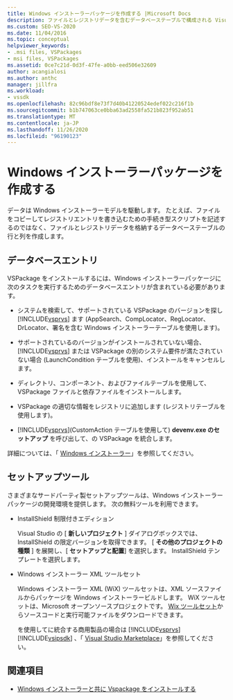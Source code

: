 ```yaml
---
title: Windows インストーラーパッケージを作成する |Microsoft Docs
description: ファイルとレジストリデータを含むデータベーステーブルで構成される Visual Studio の Windows インストーラーパッケージを作成する方法について説明します。
ms.custom: SEO-VS-2020
ms.date: 11/04/2016
ms.topic: conceptual
helpviewer_keywords:
- .msi files, VSPackages
- msi files, VSPackages
ms.assetid: 0ce7c21d-0d3f-47fe-a0bb-eed506e32609
author: acangialosi
ms.author: anthc
manager: jillfra
ms.workload:
- vssdk
ms.openlocfilehash: 82c96bdf8e73f7d40b41220524edef022c216f1b
ms.sourcegitcommit: b1b747063ce0bba63ad2558fa521b823f952ab51
ms.translationtype: MT
ms.contentlocale: ja-JP
ms.lasthandoff: 11/26/2020
ms.locfileid: "96190123"
---
```

# <a name="author-a-windows-installer-package"></a>Windows インストーラーパッケージを作成する
データは Windows インストーラーモデルを駆動します。 たとえば、ファイルをコピーしてレジストリエントリを書き込むための手続き型スクリプトを記述するのではなく、ファイルとレジストリデータを格納するデータベーステーブルの行と列を作成します。

## <a name="database-entries"></a>データベースエントリ
VSPackage をインストールするには、Windows インストーラーパッケージに次のタスクを実行するためのデータベースエントリが含まれている必要があります。

- システムを検索して、サポートされている VSPackage のバージョンを探し [!INCLUDE[vsprvs](../../code-quality/includes/vsprvs_md.md)] ます (AppSearch、CompLocator、RegLocator、DrLocator、署名を含む Windows インストーラーテーブルを使用します)。

- サポートされているのバージョンがインストールされていない場合、 [!INCLUDE[vsprvs](../../code-quality/includes/vsprvs_md.md)] または VSPackage の別のシステム要件が満たされていない場合 (LaunchCondition テーブルを使用)、インストールをキャンセルします。

- ディレクトリ、コンポーネント、およびファイルテーブルを使用して、VSPackage ファイルと依存ファイルをインストールします。

- VSPackage の適切な情報をレジストリに追加します (レジストリテーブルを使用します)。

- [!INCLUDE[vsprvs](../../code-quality/includes/vsprvs_md.md)](CustomAction テーブルを使用して) **devenv.exe のセットアップ** を呼び出して、の VSPackage を統合します。

詳細については、「 [Windows インストーラー](/windows/desktop/Msi/windows-installer-portal)」を参照してください。

## <a name="setup-tools"></a>セットアップツール
さまざまなサードパーティ製セットアップツールは、Windows インストーラーパッケージの開発環境を提供します。 次の無料ツールを利用できます。

- InstallShield 制限付きエディション

   Visual Studio の [ **新しいプロジェクト** ] ダイアログボックスでは、InstallShield の限定バージョンを取得できます。 [ **その他のプロジェクトの種類** ] を展開し、[ **セットアップと配置**] を選択します。 InstallShield テンプレートを選択します。

- Windows インストーラー XML ツールセット

   Windows インストーラー XML (WiX) ツールセットは、XML ソースファイルからパッケージを Windows インストーラービルドします。 WiX ツールセットは、Microsoft オープンソースプロジェクトです。 [Wix ツールセット](https://sourceforge.net/projects/wix/)からソースコードと実行可能ファイルをダウンロードできます。

   を使用してに統合する商用製品の場合は [!INCLUDE[vsprvs](../../code-quality/includes/vsprvs_md.md)] [!INCLUDE[vsipsdk](../../extensibility/includes/vsipsdk_md.md)] 、「 [Visual Studio Marketplace](https://marketplace.visualstudio.com/)」を参照してください。

## <a name="see-also"></a>関連項目
- [Windows インストーラーと共に Vspackage をインストールする](../../extensibility/internals/installing-vspackages-with-windows-installer.md)
